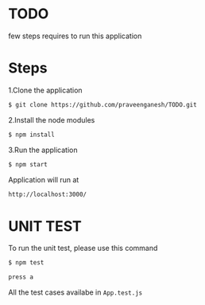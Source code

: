 # TODO

few steps requires to run this application

# Steps

1.Clone the application

```sh
$ git clone https://github.com/praveenganesh/TODO.git
```

2.Install the node modules

```sh
$ npm install
```

3.Run the application

```sh
$ npm start
```

Application will run at

```sh
http://localhost:3000/
```

# UNIT TEST

To run the unit test, please use this command

```sh
$ npm test
```

```sh
press a
```

All the test cases availabe in `App.test.js`
